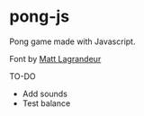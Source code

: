 # pong-js

Pong game made with Javascript.

Font by [Matt Lagrandeur](http://www.mattlag.com/bitfonts/)

TO-DO
- Add sounds
- Test balance
